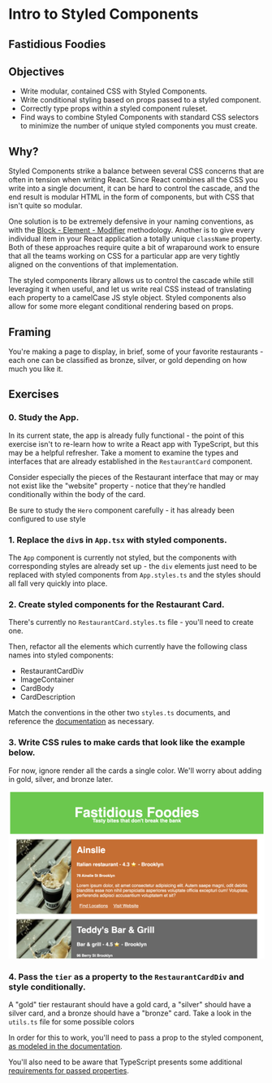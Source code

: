 # Intro to Styled Components

## Fastidious Foodies

## Objectives

- Write modular, contained CSS with Styled Components.
- Write conditional styling based on props passed to a styled component.
- Correctly type props within a styled component ruleset.
- Find ways to combine Styled Components with standard CSS selectors to minimize the number of unique styled components you must create.

## Why?

Styled Components strike a balance between several CSS concerns that are often in tension when writing React. Since React combines all the CSS you write into a single document, it can be hard to control the cascade, and the end result is modular HTML in the form of components, but with CSS that isn't quite so modular.

One solution is to be extremely defensive in your naming conventions, as with the [Block - Element - Modifier](http://getbem.com/) methodology. Another is to give every individual item in your React application a totally unique `className` property. Both of these approaches require quite a bit of wraparound work to ensure that all the teams working on CSS for a particular app are very tightly aligned on the conventions of that implementation.

The styled components library allows us to control the cascade while still leveraging it when useful, and let us write real CSS instead of translating each property to a camelCase JS style object. Styled components also allow for some more elegant conditional rendering based on props.

## Framing

You're making a page to display, in brief, some of your favorite restaurants - each one can be classified as bronze, silver, or gold depending on how much you like it.

## Exercises

### 0. Study the App.

In its current state, the app is already fully functional - the point of this exercise isn't to re-learn how to write a React app with TypeScript, but this may be a helpful refresher. Take a moment to examine the types and interfaces that are already established in the `RestaurantCard` component.

Consider especially the pieces of the Restaurant interface that may or may not exist like the "website" property - notice that they're handled conditionally within the body of the card.

Be sure to study the `Hero` component carefully - it has already been configured to use style

### 1. Replace the `div`s in `App.tsx` with styled components.

The `App` component is currently not styled, but the components with corresponding styles are already set up - the `div` elements just need to be replaced with styled components from `App.styles.ts` and the styles should all fall very quickly into place.

### 2. Create styled components for the Restaurant Card.

There's currently no `RestaurantCard.styles.ts` file - you'll need to create one.

Then, refactor all the elements which currently have the following class names into styled components:

- RestaurantCardDiv
- ImageContainer
- CardBody
- CardDescription

Match the conventions in the other two `styles.ts` documents, and reference the [documentation](https://styled-components.com/docs) as necessary.

### 3. Write CSS rules to make cards that look like the example below.

For now, ignore render all the cards a single color. We'll worry about adding in gold, silver, and bronze later.

![Preview of restaurant cards](public/preview.png)

### 4. Pass the `tier` as a property to the `RestaurantCardDiv` and style conditionally.

A "gold" tier restaurant should have a gold card, a "silver" should have a silver card, and a bronze should have a "bronze" card. Take a look in the `utils.ts` file for some possible colors

In order for this to work, you'll need to pass a prop to the styled component, [as modeled in the documentation](https://styled-components.com/docs/basics#passed-props).

You'll also need to be aware that TypeScript presents some additional [requirements for passed properties](https://styled-components.com/docs/api#using-custom-props).
